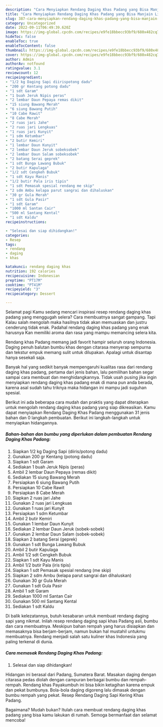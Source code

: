 ```yaml
---
description: "Cara Menyiapkan Rendang Daging Khas Padang yang Bisa Manjain Lidah "
title: "Cara Menyiapkan Rendang Daging Khas Padang yang Bisa Manjain Lidah "
slug: 387-cara-menyiapkan-rendang-daging-khas-padang-yang-bisa-manjain-lidah
category: Uncategorized
date: 2022-09-11T06:49:39.620Z
image: https://img-global.cpcdn.com/recipes/e9fe18bbecc93bf9/680x482cq70/rendang-daging-khas-padang-foto-resep-utama.jpg
hideToc: false
enableToc: true
enableTocContent: false
thumbnail: https://img-global.cpcdn.com/recipes/e9fe18bbecc93bf9/680x482cq70/rendang-daging-khas-padang-foto-resep-utama.jpg
cover: https://img-global.cpcdn.com/recipes/e9fe18bbecc93bf9/680x482cq70/rendang-daging-khas-padang-foto-resep-utama.jpg
author: Admin
authorAv: notfound
ratingvalue: 3.1
reviewcount: 12
recipeingredient:
- "1/2 kg Daging Sapi diirispotong dadu"
- "200 gr Kentang potong dadu"
- "1 sdt Garam"
- "1 buah Jeruk Nipis peras"
- "2 lembar Daun Pepaya remas dikit"
- "15 siung Bawang Merah"
- "6 siung Bawang Putih"
- "10 Cabe Rawit"
- "8 Cabe Merah"
- "2 ruas jari Jahe"
- "2 ruas jari Lengkuas"
- "1 ruas jari Kunyit"
- "1 sdm Ketumbar"
- "2 butir Kemiri"
- "1 lembar Daun Kunyit"
- "2 lembar Daun Jeruk sobeksobek"
- "2 lembar Daun Salam sobeksobek"
- "2 batang Serai geprek"
- "1 sdt Bunga Lawang Bubuk"
- "2 butir Kapulaga"
- "1/2 sdt Cengkeh Bubuk"
- "1 sdt Kayu Manis"
- "1/2 butir Pala iris tipis"
- "1 sdt Pemasak spesial rendang me skip"
- "2 sdm Ambu kelapa parut sangrai dan dihaluskan"
- "30 gr Gula Merah"
- "1 sdt Gula Pasir"
- "1 sdt Garam"
- "1000 ml Santan Cair"
- "500 ml Santang Kental"
- "1 sdt Kaldu"
recipeinstructions:

- "Selesai dan siap dihidangkan!"
categories:
- Resep
tags:
- rendang
- daging
- khas

katakunci: rendang daging khas 
nutrition: 192 calories
recipecuisine: Indonesian
preptime: "PT17M"
cooktime: "PT41M"
recipeyield: "3"
recipecategory: Dessert

---
```



Selamat pagi Kamu sedang mencari inspirasi resep rendang daging khas padang yang menggugah selera? Cara membuatnya sangat gampang. Tapi Kalau salah mengolah maka hasilnya tidak akan memuaskan dan justru cenderung tidak enak. Padahal rendang daging khas padang yang enak harusnya Kan memiliki aroma dan rasa yang mampu memancing selera kita.


Rendang khas Padang memang jadi favorit hampir seluruh orang Indonesia. Daging penuh balutan bumbu khas dengan citarasa menyerap sempurna dan tekstur empuk memang sulit untuk dilupakan. Apalagi untuk disantap hanya sesekali saja.

Banyak hal yang sedikit banyak mempengaruhi kualitas rasa dari rendang daging khas padang, pertama dari jenis bahan, lalu pemilihan bahan segar sampai cara membuat dan menghidangkannya. Tidak usah pusing jika ingin menyiapkan rendang daging khas padang enak di mana pun anda berada, karena asal sudah tahu triknya maka hidangan ini mampu jadi suguhan spesial.


Berikut ini ada beberapa cara mudah dan praktis yang dapat diterapkan untuk mengolah rendang daging khas padang yang siap dikreasikan. Kamu dapat menyiapkan Rendang Daging Khas Padang menggunakan 31 jenis bahan dan 0 langkah pembuatan. Berikut ini langkah-langkah untuk menyiapkan hidangannya.

<!--inarticleads1-->

##### Bahan-bahan dan bumbu yang diperlukan dalam pembuatan Rendang Daging Khas Padang:

1. Siapkan 1/2 kg Daging Sapi (diiris/potong dadu)
1. Gunakan 200 gr Kentang (potong dadu)
1. Siapkan 1 sdt Garam
1. Sediakan 1 buah Jeruk Nipis (peras)
1. Ambil 2 lembar Daun Pepaya (remas dikit)
1. Sediakan 15 siung Bawang Merah
1. Persiapkan 6 siung Bawang Putih
1. Persiapkan 10 Cabe Rawit
1. Persiapkan 8 Cabe Merah
1. Siapkan 2 ruas jari Jahe
1. Gunakan 2 ruas jari Lengkuas
1. Gunakan 1 ruas jari Kunyit
1. Persiapkan 1 sdm Ketumbar
1. Ambil 2 butir Kemiri
1. Gunakan 1 lembar Daun Kunyit
1. Sediakan 2 lembar Daun Jeruk (sobek-sobek)
1. Gunakan 2 lembar Daun Salam (sobek-sobek)
1. Siapkan 2 batang Serai (geprek)
1. Gunakan 1 sdt Bunga Lawang Bubuk
1. Ambil 2 butir Kapulaga
1. Ambil 1/2 sdt Cengkeh Bubuk
1. Siapkan 1 sdt Kayu Manis
1. Ambil 1/2 butir Pala (iris tipis)
1. Siapkan 1 sdt Pemasak spesial rendang (me skip)
1. Siapkan 2 sdm Ambu (kelapa parut sangrai dan dihaluskan)
1. Gunakan 30 gr Gula Merah
1. Gunakan 1 sdt Gula Pasir
1. Ambil 1 sdt Garam
1. Sediakan 1000 ml Santan Cair
1. Gunakan 500 ml Santang Kental
1. Sediakan 1 sdt Kaldu


Di balik kelezatannya, butuh kesabaran untuk membuat rendang daging sapi yang nikmat. Inilah resep rendang daging sapi khas Padang asli, bumbu dan cara membuatnya. Meskipun bahan rempah yang harus disiapkan dan memasaknya bisa berjam-berjam, namun bukan hal mustahil untukmu membuatnya. Rendang menjadi salah satu kuliner khas Indonesia yang paling terkenal di dunia. 

<!--inarticleads2-->

##### Cara memasak Rendang Daging Khas Padang:


1. Selesai dan siap dihidangkan!

Hidangan ini berasal dari Padang, Sumatera Barat. Masakan daging dengan citarasa pedas diolah dengan campuran berbagai bumbu dan rempah-rempah. Rendang khas Payakumbuh ini bisa bikin ketagihan karena empuk dan pekat bumbunya. Bola-bola daging digoreng lalu dimasak dengan bumbu rempah yang pekat. Resep Rendang Daging Sapi Kering Khas Padang. 

Bagaimana? Mudah bukan? Itulah cara membuat rendang daging khas padang yang bisa kamu lakukan di rumah. Semoga bermanfaat dan selamat mencoba!
